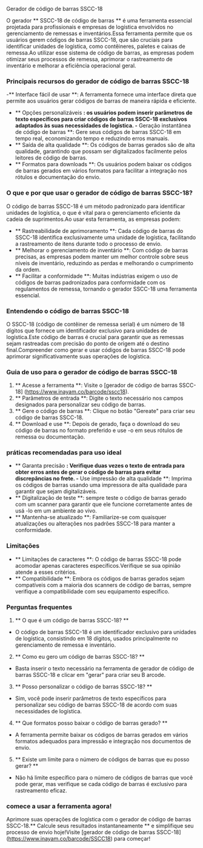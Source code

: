 Gerador de código de barras SSCC-18

O gerador ** SSCC-18 de código de barras ** é uma ferramenta essencial projetada para profissionais e empresas de logística envolvidos no gerenciamento de remessas e inventários.Essa ferramenta permite que os usuários gerem códigos de barras SSCC-18, que são cruciais para identificar unidades de logística, como contêineres, paletes e caixas de remessa.Ao utilizar esse sistema de código de barras, as empresas podem otimizar seus processos de remessa, aprimorar o rastreamento de inventário e melhorar a eficiência operacional geral.

### Principais recursos do gerador de código de barras SSCC-18
-** Interface fácil de usar **: A ferramenta fornece uma interface direta que permite aos usuários gerar códigos de barras de maneira rápida e eficiente.
- ** Opções personalizáveis ​​**: os usuários podem inserir parâmetros de texto específicos para criar códigos de barras SSCC-18 exclusivos adaptados às suas necessidades de logística.
-** Geração instantânea de código de barras **: Gere seus códigos de barras SSCC-18 em tempo real, economizando tempo e reduzindo erros manuais.
- ** Saída de alta qualidade **: Os códigos de barras gerados são de alta qualidade, garantindo que possam ser digitalizados facilmente pelos leitores de código de barras.
- ** Formatos para downloads **: Os usuários podem baixar os códigos de barras gerados em vários formatos para facilitar a integração nos rótulos e documentação do envio.

### O que e por que usar o gerador de código de barras SSCC-18?
O código de barras SSCC-18 é um método padronizado para identificar unidades de logística, o que é vital para o gerenciamento eficiente da cadeia de suprimentos.Ao usar esta ferramenta, as empresas podem:
- ** Rastreabilidade de aprimoramento **: Cada código de barras do SSCC-18 identifica exclusivamente uma unidade de logística, facilitando a rastreamento de itens durante todo o processo de envio.
- ** Melhorar o gerenciamento de inventário **: Com código de barras precisas, as empresas podem manter um melhor controle sobre seus níveis de inventário, reduzindo as perdas e melhorando o cumprimento da ordem.
- ** Facilitar a conformidade **: Muitas indústrias exigem o uso de códigos de barras padronizados para conformidade com os regulamentos de remessa, tornando o gerador SSCC-18 uma ferramenta essencial.

### Entendendo o código de barras SSCC-18
O SSCC-18 (código de contêiner de remessa serial) é um número de 18 dígitos que fornece um identificador exclusivo para unidades de logística.Este código de barras é crucial para garantir que as remessas sejam rastreadas com precisão do ponto de origem até o destino final.Compreender como gerar e usar códigos de barras SSCC-18 pode aprimorar significativamente suas operações de logística.

### Guia de uso para o gerador de código de barras SSCC-18
1. ** Acesse a ferramenta **: Visite o [gerador de código de barras SSCC-18] (https://www.inayam.co/barcode/sscc18).
2. ** Parâmetros de entrada **: Digite o texto necessário nos campos designados para personalizar seu código de barras.
3. ** Gere o código de barras **: Clique no botão "Gereate" para criar seu código de barras SSCC-18.
4. ** Download e use **: Depois de gerado, faça o download do seu código de barras no formato preferido e use -o em seus rótulos de remessa ou documentação.

### práticas recomendadas para uso ideal
- ** Garanta precisão **: Verifique duas vezes o texto de entrada para obter erros antes de gerar o código de barras para evitar discrepâncias no frete.
-** Use impressão de alta qualidade **: Imprima os códigos de barras usando uma impressora de alta qualidade para garantir que sejam digitalizáveis.
- ** Digitalização de teste **: sempre teste o código de barras gerado com um scanner para garantir que ele funcione corretamente antes de usá -lo em um ambiente ao vivo.
- ** Mantenha-se atualizado **: Familiarize-se com quaisquer atualizações ou alterações nos padrões SSCC-18 para manter a conformidade.

### Limitações
- ** Limitações de caracteres **: O código de barras SSCC-18 pode acomodar apenas caracteres específicos.Verifique se sua opinião atende a esses critérios.
- ** Compatibilidade **: Embora os códigos de barras gerados sejam compatíveis com a maioria dos scanners de código de barras, sempre verifique a compatibilidade com seu equipamento específico.

### Perguntas frequentes

1. ** O que é um código de barras SSCC-18? **
- O código de barras SSCC-18 é um identificador exclusivo para unidades de logística, consistindo em 18 dígitos, usados ​​principalmente no gerenciamento de remessa e inventário.

2. ** Como eu gero um código de barras SSCC-18? **
- Basta inserir o texto necessário na ferramenta de gerador de código de barras SSCC-18 e clicar em "gerar" para criar seu B arcode.

3. ** Posso personalizar o código de barras SSCC-18? **
- Sim, você pode inserir parâmetros de texto específicos para personalizar seu código de barras SSCC-18 de acordo com suas necessidades de logística.

4. ** Que formatos posso baixar o código de barras gerado? **
- A ferramenta permite baixar os códigos de barras gerados em vários formatos adequados para impressão e integração nos documentos de envio.

5. ** Existe um limite para o número de códigos de barras que eu posso gerar? **
- Não há limite específico para o número de códigos de barras que você pode gerar, mas verifique se cada código de barras é exclusivo para rastreamento eficaz.

### comece a usar a ferramenta agora!
Aprimore suas operações de logística com o gerador de código de barras SSCC-18.** Calcule seus resultados instantaneamente ** e simplifique seu processo de envio hoje!Visite [gerador de código de barras SSCC-18] (https://www.inayam.co/barcode/SSCC18) para começar!